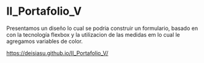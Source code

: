 # II_Portafolio_V
Presentamos un diseño lo cual se podria construir un formulario, basado en con la tecnología flexbox y la utilizacion de las medidas em lo cual le agregamos variables de color.

https://deisiasu.github.io/II_Portafolio_V/

